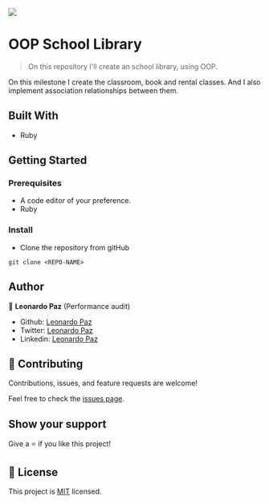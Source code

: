 ![](https://img.shields.io/badge/Microverse-blueviolet)

# OOP School Library

> On this repository I'll create an school library, using OOP.

On this milestone I create the classroom, book and rental classes. And I also implement association relationships between them.

## Built With

- Ruby

## Getting Started

### Prerequisites

- A code editor of your preference.
- Ruby

### Install

- Clone the repository from gitHub
```
git clone <REPO-NAME>
```

## Author

👤 **Leonardo Paz** (Performance audit)

- Github: [Leonardo Paz](https://github.com/leolpaz)
- Twitter: [Leonardo Paz](https://twitter.com/leonardolpaz95)
- Linkedin: [Leonardo Paz](https://www.linkedin.com/in/leonardolpaz/)

## 🤝 Contributing

Contributions, issues, and feature requests are welcome!

Feel free to check the [issues page](../../issues/).

## Show your support

Give a ⭐️ if you like this project!

## 📝 License

This project is [MIT](./MIT.md) licensed.
